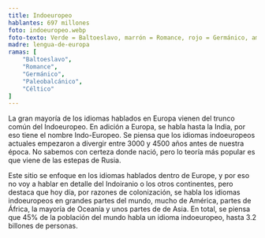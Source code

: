 ```yaml
---
title: Indoeuropeo
hablantes: 697 millones
foto: indoeuropeo.webp
foto-texto: Verde = Baltoeslavo, marrón = Romance, rojo = Germánico, amarillo/celeste/purpura = Paleobalcánico, naranja = Céltico, azul = Indoiranio
madre: lengua-de-europa
ramas: [
    "Baltoeslavo",
    "Romance",
    "Germánico",
    "Paleobalcánico",
    "Céltico"
]
---
```


La gran mayoría de los idiomas hablados en Europa vienen del trunco común del Indoeuropeo. En adición a Europa, se habla hasta la India, por eso tiene el nombre Indo-Europeo. Se piensa que los idiomas indoeuropeos actuales empezaron a divergir entre 3000 y 4500 años antes de nuestra época. No sabemos con certeza donde nació, pero lo teoría más popular es que viene de las estepas de Rusia.

Este sitio se enfoque en los idiomas hablados dentro de Europe, y por eso no voy a hablar en detalle del Indoiranio o los otros continentes, pero destaca que hoy día, por razones de colonización, se habla los idiomas indoeuropeos en grandes partes del mundo, mucho de América, partes de África, la mayoría de Oceanía y unos partes de de Asia. En total, se piensa que 45% de la población del mundo habla un idioma indoeuropeo, hasta 3.2 billones de personas.